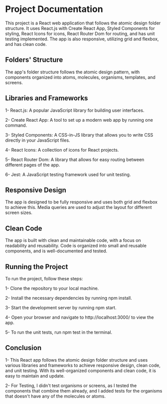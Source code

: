 
# Project Documentation

This project is a React web application that follows the atomic design folder structure. It uses React.js with Create React App, Styled Components for styling, React Icons for icons, React Router Dom for routing, and has unit testing implemented. The app is also responsive, utilizing grid and flexbox, and has clean code.

## Folders' Structure

The app's folder structure follows the atomic design pattern, with components organized into atoms, molecules, organisms, templates, and screens.


## Libraries and Frameworks

1- React.js: A popular JavaScript library for building user interfaces.

2- Create React App: A tool to set up a modern web app by running one command.

3- Styled Components: A CSS-in-JS library that allows you to write CSS directly in your JavaScript files.

4- React Icons: A collection of icons for React projects.

5- React Router Dom: A library that allows for easy routing between different pages of the app.

6- Jest: A JavaScript testing framework used for unit testing.


## Responsive Design

The app is designed to be fully responsive and uses both grid and flexbox to achieve this. Media queries are used to adjust the layout for different screen sizes.

## Clean Code

The app is built with clean and maintainable code, with a focus on readability and reusability. Code is organized into small and reusable components, and is well-documented and tested.

## Running the Project

To run the project, follow these steps:

1- Clone the repository to your local machine.

2- Install the necessary dependencies by running npm install.

3- Start the development server by running npm start.

4- Open your browser and navigate to http://localhost:3000/ to view the app.

5- To run the unit tests, run npm test in the terminal.

## Conclusion

1- This React app follows the atomic design folder structure and uses various libraries and frameworks to achieve responsive design, clean code, and unit testing. With its well-organized components and clean code, it is easy to maintain and update.

2- For Testing, I didn't test organisms or screens, as I tested the components that combine them already, and I added tests for the organisms that doesn't have any of the molecules or atoms.